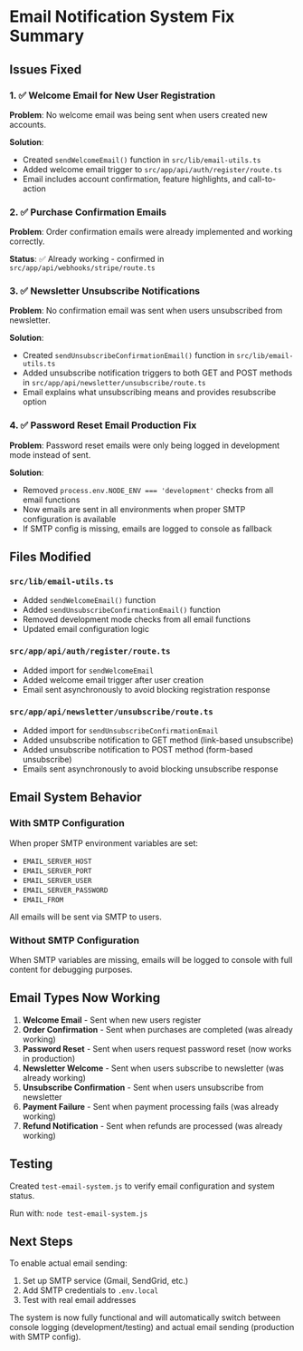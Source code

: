 # Email Notification System Fix Summary

## Issues Fixed

### 1. ✅ Welcome Email for New User Registration
**Problem**: No welcome email was being sent when users created new accounts.

**Solution**:
- Created `sendWelcomeEmail()` function in `src/lib/email-utils.ts`
- Added welcome email trigger to `src/app/api/auth/register/route.ts`
- Email includes account confirmation, feature highlights, and call-to-action

### 2. ✅ Purchase Confirmation Emails  
**Problem**: Order confirmation emails were already implemented and working correctly.

**Status**: ✅ Already working - confirmed in `src/app/api/webhooks/stripe/route.ts`

### 3. ✅ Newsletter Unsubscribe Notifications
**Problem**: No confirmation email was sent when users unsubscribed from newsletter.

**Solution**:
- Created `sendUnsubscribeConfirmationEmail()` function in `src/lib/email-utils.ts`
- Added unsubscribe notification triggers to both GET and POST methods in `src/app/api/newsletter/unsubscribe/route.ts`
- Email explains what unsubscribing means and provides resubscribe option

### 4. ✅ Password Reset Email Production Fix
**Problem**: Password reset emails were only being logged in development mode instead of sent.

**Solution**:
- Removed `process.env.NODE_ENV === 'development'` checks from all email functions
- Now emails are sent in all environments when proper SMTP configuration is available
- If SMTP config is missing, emails are logged to console as fallback

## Files Modified

### `src/lib/email-utils.ts`
- Added `sendWelcomeEmail()` function
- Added `sendUnsubscribeConfirmationEmail()` function  
- Removed development mode checks from all email functions
- Updated email configuration logic

### `src/app/api/auth/register/route.ts`
- Added import for `sendWelcomeEmail`
- Added welcome email trigger after user creation
- Email sent asynchronously to avoid blocking registration response

### `src/app/api/newsletter/unsubscribe/route.ts`
- Added import for `sendUnsubscribeConfirmationEmail`
- Added unsubscribe notification to GET method (link-based unsubscribe)
- Added unsubscribe notification to POST method (form-based unsubscribe)
- Emails sent asynchronously to avoid blocking unsubscribe response

## Email System Behavior

### With SMTP Configuration
When proper SMTP environment variables are set:
- `EMAIL_SERVER_HOST`
- `EMAIL_SERVER_PORT` 
- `EMAIL_SERVER_USER`
- `EMAIL_SERVER_PASSWORD`
- `EMAIL_FROM`

All emails will be sent via SMTP to users.

### Without SMTP Configuration
When SMTP variables are missing, emails will be logged to console with full content for debugging purposes.

## Email Types Now Working

1. **Welcome Email** - Sent when new users register
2. **Order Confirmation** - Sent when purchases are completed (was already working)
3. **Password Reset** - Sent when users request password reset (now works in production)
4. **Newsletter Welcome** - Sent when users subscribe to newsletter (was already working)
5. **Unsubscribe Confirmation** - Sent when users unsubscribe from newsletter
6. **Payment Failure** - Sent when payment processing fails (was already working)
7. **Refund Notification** - Sent when refunds are processed (was already working)

## Testing

Created `test-email-system.js` to verify email configuration and system status.

Run with: `node test-email-system.js`

## Next Steps

To enable actual email sending:
1. Set up SMTP service (Gmail, SendGrid, etc.)
2. Add SMTP credentials to `.env.local`
3. Test with real email addresses

The system is now fully functional and will automatically switch between console logging (development/testing) and actual email sending (production with SMTP config).
